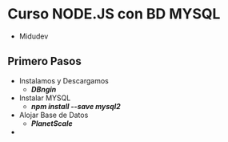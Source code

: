 # Curso NODE.JS con BD MYSQL

- Midudev

## Primero Pasos

- Instalamos y Descargamos
  - **_DBngin_**
- Instalar MYSQL
  - **_npm install --save mysql2_**
- Alojar Base de Datos
  - **_PlanetScale_**
- 